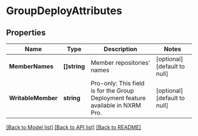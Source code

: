 # GroupDeployAttributes

## Properties
Name | Type | Description | Notes
------------ | ------------- | ------------- | -------------
**MemberNames** | **[]string** | Member repositories&#39; names | [optional] [default to null]
**WritableMember** | **string** | Pro-only: This field is for the Group Deployment feature available in NXRM Pro. | [optional] [default to null]

[[Back to Model list]](../README.md#documentation-for-models) [[Back to API list]](../README.md#documentation-for-api-endpoints) [[Back to README]](../README.md)


